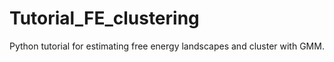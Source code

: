 # Tutorial_FE_clustering
Python tutorial for estimating free energy landscapes and cluster with GMM. 
